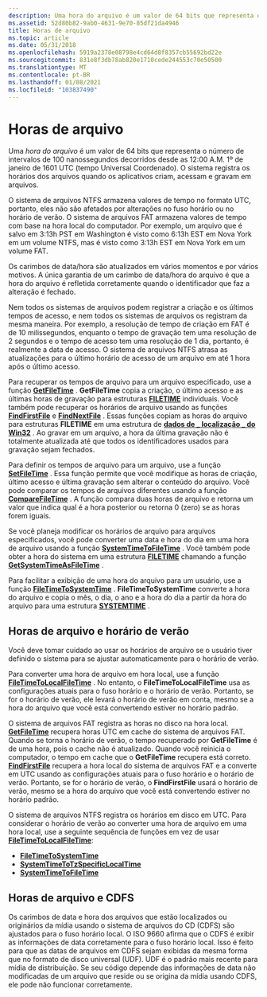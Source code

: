 ```yaml
---
description: Uma hora do arquivo é um valor de 64 bits que representa o número de intervalos de 100 nanossegundos decorridos desde as 12:00 A.M. 1º de janeiro de 1601 UTC (tempo Universal Coordenado). O sistema registra os horários dos arquivos quando os aplicativos criam, acessam e gravam em arquivos.
ms.assetid: 52d80b82-9ab0-4631-9e70-85df21da4946
title: Horas de arquivo
ms.topic: article
ms.date: 05/31/2018
ms.openlocfilehash: 5919a2378e08798e4cd64d8f8357cb55692bd22e
ms.sourcegitcommit: 831e8f3db78ab820e1710cede244553c70e50500
ms.translationtype: MT
ms.contentlocale: pt-BR
ms.lasthandoff: 01/08/2021
ms.locfileid: "103837490"
---
```

# <a name="file-times"></a>Horas de arquivo

Uma *hora do arquivo* é um valor de 64 bits que representa o número de intervalos de 100 nanossegundos decorridos desde as 12:00 A.M. 1º de janeiro de 1601 UTC (tempo Universal Coordenado). O sistema registra os horários dos arquivos quando os aplicativos criam, acessam e gravam em arquivos.

O sistema de arquivos NTFS armazena valores de tempo no formato UTC, portanto, eles não são afetados por alterações no fuso horário ou no horário de verão. O sistema de arquivos FAT armazena valores de tempo com base na hora local do computador. Por exemplo, um arquivo que é salvo em 3:13h PST em Washington é visto como 6:13h EST em Nova York em um volume NTFS, mas é visto como 3:13h EST em Nova York em um volume FAT.

Os carimbos de data/hora são atualizados em vários momentos e por vários motivos. A única garantia de um carimbo de data/hora do arquivo é que a hora do arquivo é refletida corretamente quando o identificador que faz a alteração é fechado.

Nem todos os sistemas de arquivos podem registrar a criação e os últimos tempos de acesso, e nem todos os sistemas de arquivos os registram da mesma maneira. Por exemplo, a resolução de tempo de criação em FAT é de 10 milissegundos, enquanto o tempo de gravação tem uma resolução de 2 segundos e o tempo de acesso tem uma resolução de 1 dia, portanto, é realmente a data de acesso. O sistema de arquivos NTFS atrasa as atualizações para o último horário de acesso de um arquivo em até 1 hora após o último acesso.

Para recuperar os tempos de arquivo para um arquivo especificado, use a função [**GetFileTime**](/windows/desktop/api/FileAPI/nf-fileapi-getfiletime) . **GetFileTime** copia a criação, o último acesso e as últimas horas de gravação para estruturas [**FILETIME**](/windows/win32/api/minwinbase/ns-minwinbase-filetime) individuais. Você também pode recuperar os horários de arquivo usando as funções [**FindFirstFile**](/windows/desktop/api/fileapi/nf-fileapi-findfirstfilea) e [**FindNextFile**](/windows/desktop/api/fileapi/nf-fileapi-findnextfilea) . Essas funções copiam as horas do arquivo para estruturas **FILETIME** em uma estrutura de [**dados de \_ localização \_ do Win32**](/windows/desktop/api/minwinbase/ns-minwinbase-win32_find_dataa) . Ao gravar em um arquivo, a hora da última gravação não é totalmente atualizada até que todos os identificadores usados para gravação sejam fechados.

Para definir os tempos de arquivo para um arquivo, use a função [**SetFileTime**](/windows/desktop/api/FileAPI/nf-fileapi-setfiletime) . Essa função permite que você modifique as horas de criação, último acesso e última gravação sem alterar o conteúdo do arquivo. Você pode comparar os tempos de arquivos diferentes usando a função [**CompareFileTime**](/windows/desktop/api/FileAPI/nf-fileapi-comparefiletime) . A função compara duas horas de arquivo e retorna um valor que indica qual é a hora posterior ou retorna 0 (zero) se as horas forem iguais.

Se você planeja modificar os horários de arquivo para arquivos especificados, você pode converter uma data e hora do dia em uma hora de arquivo usando a função [**SystemTimeToFileTime**](/windows/win32/api/timezoneapi/nf-timezoneapi-systemtimetofiletime) . Você também pode obter a hora do sistema em uma estrutura [**FILETIME**](/windows/win32/api/minwinbase/ns-minwinbase-filetime) chamando a função [**GetSystemTimeAsFileTime**](/windows/win32/api/sysinfoapi/nf-sysinfoapi-getsystemtimeasfiletime) .

Para facilitar a exibição de uma hora do arquivo para um usuário, use a função [**FileTimeToSystemTime**](/windows/win32/api/timezoneapi/nf-timezoneapi-filetimetosystemtime) . **FileTimeToSystemTime** converte a hora do arquivo e copia o mês, o dia, o ano e a hora do dia a partir da hora do arquivo para uma estrutura [**SYSTEMTIME**](/windows/win32/api/minwinbase/ns-minwinbase-systemtime) .

## <a name="file-times-and-daylight-saving-time"></a>Horas de arquivo e horário de verão

Você deve tomar cuidado ao usar os horários de arquivo se o usuário tiver definido o sistema para se ajustar automaticamente para o horário de verão.

Para converter uma hora de arquivo em hora local, use a função [**FileTimeToLocalFileTime**](/windows/desktop/api/FileAPI/nf-fileapi-filetimetolocalfiletime) . No entanto, o **FileTimeToLocalFileTime** usa as configurações atuais para o fuso horário e o horário de verão. Portanto, se for o horário de verão, ele levará o horário de verão em conta, mesmo se a hora do arquivo que você está convertendo estiver no horário padrão.

O sistema de arquivos FAT registra as horas no disco na hora local. [**GetFileTime**](/windows/desktop/api/FileAPI/nf-fileapi-getfiletime) recupera horas UTC em cache do sistema de arquivos FAT. Quando se torna o horário de verão, o tempo recuperado por **GetFileTime** é de uma hora, pois o cache não é atualizado. Quando você reinicia o computador, o tempo em cache que o **GetFileTime** recupera está correto. [**FindFirstFile**](/windows/desktop/api/fileapi/nf-fileapi-findfirstfilea) recupera a hora local do sistema de arquivos FAT e a converte em UTC usando as configurações atuais para o fuso horário e o horário de verão. Portanto, se for o horário de verão, o **FindFirstFile** usará o horário de verão, mesmo se a hora do arquivo que você está convertendo estiver no horário padrão.

O sistema de arquivos NTFS registra os horários em disco em UTC. Para considerar o horário de verão ao converter uma hora de arquivo em uma hora local, use a seguinte sequência de funções em vez de usar [**FileTimeToLocalFileTime**](/windows/desktop/api/FileAPI/nf-fileapi-filetimetolocalfiletime):

-   [**FileTimeToSystemTime**](/windows/win32/api/timezoneapi/nf-timezoneapi-filetimetosystemtime)
-   [**SystemTimeToTzSpecificLocalTime**](/windows/win32/api/timezoneapi/nf-timezoneapi-systemtimetotzspecificlocaltime)
-   [**SystemTimeToFileTime**](/windows/win32/api/timezoneapi/nf-timezoneapi-systemtimetofiletime)

## <a name="file-times-and-cdfs"></a>Horas de arquivo e CDFS

Os carimbos de data e hora dos arquivos que estão localizados ou originários da mídia usando o sistema de arquivos do CD (CDFS) são ajustados para o fuso horário local. O ISO 9660 afirma que o CDFS é exibir as informações de data corretamente para o fuso horário local. Isso é feito para que as datas de arquivos em CDFS sejam exibidas da mesma forma que no formato de disco universal (UDF). UDF é o padrão mais recente para mídia de distribuição. Se seu código depende das informações de data não modificadas de um arquivo que reside ou se origina da mídia usando CDFS, ele pode não funcionar corretamente.

 

 
